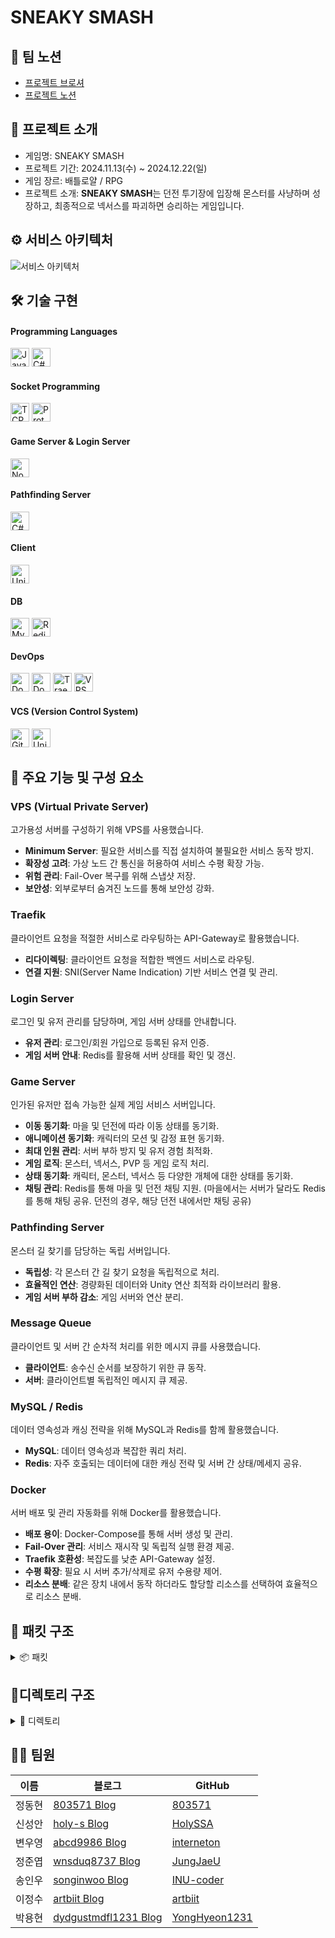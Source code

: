 # SNEAKY SMASH

## 🎈 팀 노션

- [프로젝트 브로셔](https://pollen-violin-7c8.notion.site/SNEAKY-SMASH-164ca0528acf8072a337cc4abd620ab6)
- [프로젝트 노션](https://teamsparta.notion.site/8-b5a0145e1e434ae6b45ca653cdfa04d2)

## 👋 프로젝트 소개

- 게임명: SNEAKY SMASH
- 프로젝트 기간: 2024.11.13(수) ~ 2024.12.22(일)
- 게임 장르: 배틀로얄 / RPG
- 프로젝트 소개: **SNEAKY SMASH**는 던전 투기장에 입장해 몬스터를 사냥하며 성장하고, 최종적으로 넥서스를 파괴하면 승리하는 게임입니다.

## ⚙️ 서비스 아키텍처

![서비스 아키텍처](https://github.com/user-attachments/assets/1cf53135-a523-4f57-8f92-5a67a8c22240)

## 🛠️ 기술 구현

#### Programming Languages
<span>
  <img src="https://img.shields.io/badge/JavaScript-yellow?style=for-the-badge&logo=javascript&logoColor=white" alt="JavaScript Badge" height="30px"/>
  <img src="https://img.shields.io/badge/C%23-239120?style=for-the-badge&logo=csharp&logoColor=white" alt="C# Badge" height="30px"/>
</span>

#### Socket Programming
<span>
  <img src="https://img.shields.io/badge/TCP-00599C?style=for-the-badge&logo=protocol&logoColor=white" alt="TCP Badge" height="30px"/>
  <img src="https://img.shields.io/badge/Protobuf-336791?style=for-the-badge&logo=google&logoColor=white" alt="Protobuf Badge" height="30px"/>
</span>

#### Game Server & Login Server
<img src="https://img.shields.io/badge/Node.js-339933?style=for-the-badge&logo=node.js&logoColor=white" alt="Node.js Badge" height="30px"/>

#### Pathfinding Server
<img src="https://img.shields.io/badge/C%23-239120?style=for-the-badge&logo=csharp&logoColor=white" alt="C# Badge" height="30px"/>

#### Client
<img src="https://img.shields.io/badge/Unity-000000?style=for-the-badge&logo=unity&logoColor=white" alt="Unity Badge" height="30px"/>

#### DB
<span>
  <img src="https://img.shields.io/badge/MySQL-4479A1?style=for-the-badge&logo=mysql&logoColor=white" alt="MySQL Badge" height="30px"/>
  <img src="https://img.shields.io/badge/Redis-DC382D?style=for-the-badge&logo=redis&logoColor=white" alt="Redis Badge" height="30px"/>
</span>

#### DevOps
<span>
  <img src="https://img.shields.io/badge/Docker-2496ED?style=for-the-badge&logo=docker&logoColor=white" alt="Docker Badge" height="30px"/>
  <img src="https://img.shields.io/badge/Docker%20Compose-2496ED?style=for-the-badge&logo=docker&logoColor=white" alt="Docker Compose Badge" height="30px"/>
  <img src="https://img.shields.io/badge/Traefik-000000?style=for-the-badge&logo=traefik&logoColor=white" alt="Traefik Badge" height="30px"/>
  <img src="https://img.shields.io/badge/VPS-FF6600?style=for-the-badge&logo=linux&logoColor=white" alt="VPS Badge" height="30px"/>
</span>

#### VCS (Version Control System)
<span>
  <img src="https://img.shields.io/badge/GitHub-181717?style=for-the-badge&logo=github&logoColor=white" alt="GitHub Badge" height="30px"/>
  <img src="https://img.shields.io/badge/Unity%20Version%20Control-000000?style=for-the-badge&logo=unity&logoColor=white" alt="Unity Version Control Badge" height="30px"/>
</span>

## 📌 주요 기능 및 구성 요소

### **VPS (Virtual Private Server)**

고가용성 서버를 구성하기 위해 VPS를 사용했습니다.

- **Minimum Server**: 필요한 서비스를 직접 설치하여 불필요한 서비스 동작 방지.
- **확장성 고려**: 가상 노드 간 통신을 허용하여 서비스 수평 확장 가능.
- **위험 관리**: Fail-Over 복구를 위해 스냅샷 저장.
- **보안성**: 외부로부터 숨겨진 노드를 통해 보안성 강화.

### **Traefik**

클라이언트 요청을 적절한 서비스로 라우팅하는 API-Gateway로 활용했습니다.

- **리다이렉팅**: 클라이언트 요청을 적합한 백엔드 서비스로 라우팅.
- **연결 지원**: SNI(Server Name Indication) 기반 서비스 연결 및 관리.

### **Login Server**

로그인 및 유저 관리를 담당하며, 게임 서버 상태를 안내합니다.

- **유저 관리**: 로그인/회원 가입으로 등록된 유저 인증.
- **게임 서버 안내**: Redis를 활용해 서버 상태를 확인 및 갱신.

### **Game Server**

인가된 유저만 접속 가능한 실제 게임 서비스 서버입니다.

- **이동 동기화**: 마을 및 던전에 따라 이동 상태를 동기화.
- **애니메이션 동기화**: 캐릭터의 모션 및 감정 표현 동기화.
- **최대 인원 관리**: 서버 부하 방지 및 유저 경험 최적화.
- **게임 로직**: 몬스터, 넥서스, PVP 등 게임 로직 처리.
- **상태 동기화**: 캐릭터, 몬스터, 넥서스 등 다양한 개체에 대한 상태를 동기화.
- **채팅 관리**: Redis를 통해 마을 및 던전 채팅 지원. (마을에서는 서버가 달라도 Redis를 통해 채팅 공유. 던전의 경우, 해당 던전 내에서만 채팅 공유)

### **Pathfinding Server**

몬스터 길 찾기를 담당하는 독립 서버입니다.

- **독립성**: 각 몬스터 간 길 찾기 요청을 독립적으로 처리.
- **효율적인 연산**: 경량화된 데이터와 Unity 연산 최적화 라이브러리 활용.
- **게임 서버 부하 감소**: 게임 서버와 연산 분리.

### **Message Queue**

클라이언트 및 서버 간 순차적 처리를 위한 메시지 큐를 사용했습니다.

- **클라이언트**: 송수신 순서를 보장하기 위한 큐 동작.
- **서버**: 클라이언트별 독립적인 메시지 큐 제공.

### **MySQL / Redis**

데이터 영속성과 캐싱 전략을 위해 MySQL과 Redis를 함께 활용했습니다.

- **MySQL**: 데이터 영속성과 복잡한 쿼리 처리.
- **Redis**: 자주 호출되는 데이터에 대한 캐싱 전략 및 서버 간 상태/메세지 공유.

### **Docker**

서버 배포 및 관리 자동화를 위해 Docker를 활용했습니다.

- **배포 용이**: Docker-Compose를 통해 서버 생성 및 관리.
- **Fail-Over 관리**: 서비스 재시작 및 독립적 실행 환경 제공.
- **Traefik 호환성**: 복잡도를 낮춘 API-Gateway 설정.
- **수평 확장**: 필요 시 서버 추가/삭제로 유저 수용량 제어.
- **리소스 분배**: 같은 장치 내에서 동작 하더라도 할당할 리소스를 선택하여 효율적으로 리소스 분배.

## 📝 패킷 구조

<details>
<summary>📦 패킷</summary>

### User
- `C_Register : 27`
- `S_Register : 28`
- `C_Login  : 29`
- `S_Login  : 30`
- `C_Logout  : 101`
- `S_Logout  : 102`

### Town
- `C_Enter: 0`
- `S_Enter: 1`
- `S_Spawn: 2`
- `S_Despawn: 3`
- `C_Move: 4`
- `S_Move: 5`
- `C_Animation: 6`
- `S_Animation: 7`
- `C_Chat: 8`
- `S_Chat: 9`
- `S_EnterDungeon: 10`

### Battle
- `C_LeaveDungeon: 11`
- `S_LeaveDungeon: 12`
- `S_UpdatePlayerHp: 13`
- `S_UpdateMonsterHp: 14`
- `S_UpdateNexusHp: 15`
- `S_LevelUp: 16`
- `C_AttackedNexus: 17`
- `S_AttackedNexus: 18`
- `C_HitPlayer : 19`
- `S_HitPlayer : 20`
- `C_HitMonster : 21`
- `S_HitMonster : 22`
- `S_PlayerStatus: 23`
- `S_DeathPlayer: 24`
- `S_RevivePlayer: 25`
- `S_GetExp: 26`
- `S_NexusSpawn: 51`
- `S_PlayerKillCount: 52`
- `S_GameEnd: 53`

### Skills & Items
- `C_UseItem: 31`
- `S_UseItem: 32`
- `C_GetSkill: 33`
- `S_GetSkill: 34`
- `C_ShootProjectile: 35`
- `S_ShootProjectile: 36`
- `C_UseSkill: 37`
- `S_UseSkill: 38`

### Monsters
- `S_MonsterAttack: 39`
- `S_MonsterMove: 40`
- `S_MonsterKill: 41`
- `S_MonsterSpawn: 42`
- `S_MonsterKillCount: 43`

### Party
- `C_Party: 44`
- `S_Party: 45`
- `C_PartyJoin: 46`
- `S_PartyJoin: 47`
- `C_PartyLeave: 48`
- `S_PartyLeave: 49`
- `C_MatchStart: 50`

### Path
- `C_GetNavPath: 99`
- `S_GetNavPath: 100`
- `C_Authorize: 103`
- `S_Authorize: 104`
- `S_GameServerInfo: 253`
- `S_Ping: 254`
- `C_Ping: 255`

</details>


## 📁디렉토리 구조

<details>
<summary>📂 디렉토리 </summary>

#### 📂 assets
- `classInfo.json`
- `dungeonInfo.json`
- `equipment.json`
- `item.json`
- `levelperStats.json`
- `monster.json`
- `projectile.json`
- `skill.json`
- `userExp.json`
- `userSpawnTime.json`

#### 📂 src
- 📂 `classes`
  - 📂 `manager`
    - `base.manager.js`
    - `DB.Manager.js`
    - `latency.manager.js`
  - 📂 `model`
    - `dungeon.class.js`
    - `monster.class.js`
    - `monsterLogic.class.js`
    - `nexus.class.js`
    - `pathServer.js`
    - `user.class.js`
- 📂 `configs`
  - 📂 `constants`
    - `constants.js`
    - `env.js`
    - `header.js`
    - `game.js`
    - `packetId.js`
    - `serverUUID.js`
  - `config.js`
- 📂 `db`
  - 📂 `migrations`
    - `createSchema.js`
  - 📂 `model`
    - `boss.db.js`
    - `characters.db.js`
    - `dungeon.db.js`
    - `equipment.db.js`
    - `inventoryitem.db.js`
    - `item.db.js`
    - `monster.db.js`
    - `skill.db.js`
    - `stage.db.js`
    - `user.db.js`
  - 📂 `query`
    - `boss.query.js`
    - `characters.query.js`
    - `dungeon.query.js`
    - `equipment.query.js`
    - `inventoryitem.query.js`
    - `item.query.js`
    - `monster.query.js`
    - `skill.query.js`
    - `stage.query.js`
    - `user.query.js`
  - 📂 `sql`
    - `0_user_db.sql`
    - `1_item_db.sql`
    - `boss_db.sql`
    - `characters_db.sql`
    - `dungeon_db.sql`
    - `equipment_db.sql`
    - `inventoryItem_db.sql`
    - `monsters_db.sql`
    - `skill_db.sql`
    - `stage_db.sql`
  - `database.js`
- 📂 `events`
  - `onClose.js`
  - `onConnection.js`
  - `onData.js`
  - `onEnd.js`
  - `onError.js`
- 📂 `handler`
  - 📂 `dungeon`
    - `hitMonster.handler.js`
    - `hitPlayer.handler.js`
    - `leaveDungeon.handler.js`
  - 📂 `game`
    - `deathPlayer.notification.js`
  - 📂 `healthCheck`
    - `pong.handler.js`
  - 📂 `item`
    - `useItem.handler.js`
  - 📂 `monster`
    - `monsterKill.notification.js`
  - 📂 `nexus`
    - `attackedNexus.handler.js`
  - 📂 `party`
    - `dungeon.start.handler.js`
    - `party.handler.js`
    - `party.join.handler.js`
    - `party.leave.handler.js`
  - 📂 `skill`
    - `getSkill.handler.js`
    - `shootProjectile.handler.js`
    - `useSkill.handler.js`
  - 📂 `town`
    - `animation.handler.js`
    - `chat.handler.js`
    - `enter.handler.js`
    - `move.player.handler.js`
  - 📂 `user`
    - `login.handler.js`
  - `result.js`
  - `index.js`
- 📂 `init`
  - `index.js`
  - `loadProtos.js`
  - `protofiles.js`
- 📂 `protobuf`
  - 📂 `dungeon`
    - `battle.proto`
    - `monster.proto`
    - `stage.proto`
  - 📂 `town`
    - `match.proto`
    - `town.proto`
  - 📂 `user`
    - `customMessage.proto`
    - `healthCheck.proto`
    - `item.proto`
    - `login.proto`
    - `skill.proto`
- 📂 `sessions`
  - 📂 `redis`
    - `helper.js`
    - `redis.account.js`
    - `redis.chat.js`
    - `redis.health.js`
    - `redis.party.js`
    - `redis.server.js`
    - `redis.user.js`
  - `dungeon.session.js`
  - `sessions.js`
  - `town.session.js`
  - `user.session.js`
- 📂 `utils`
  - 📂 `error`
    - `customError.js`
    - `errorCodes.js`
    - `errorHandler.js`
  - 📂 `etc`
    - `despawn.logic.js`
    - `enter.logic.js`
    - `enterTown.js`
  - 📂 `joi`
    - `joiUtils.js`
  - 📂 `navmesh`
    - `navmesh.js`
  - 📂 `notification`
    - `broadcastBySession.js`
    - `createNotification.js`
  - 📂 `packet`
    - `createHeader.js`
    - `createResponse.js`
    - `decodePacket.js`
  - 📂 `redis`
    - `redisManager.js`
  - 📂 `socket`
    - `messageQueue.js`
  - `dateFormatter.js`
  - `generateNexusId.js`
  - `logger.js`
  - `makeUUID.js`
  - `transfromCase.js`
- `server.js`

---
</details>



## 👩‍💻 팀원

| 이름   | 블로그                                                       | GitHub                                             |
| ------ | ------------------------------------------------------------ | -------------------------------------------------- |
| 정동현 | [803571 Blog](https://blog.naver.com/803571)                 | [803571](https://github.com/803571)                |
| 신성안 | [holy-s Blog](https://holy-s.tistory.com/)                   | [HolySSA](https://github.com/HolySSA)              |
| 변우영 | [abcd9986 Blog](https://velog.io/@abcd9986/posts)            | [interneton](https://github.com/interneton)        |
| 정준엽 | [wnsduq8737 Blog](https://velog.io/@wnsduq8737/posts)        | [JungJaeU](https://github.com/JungJaeU)            |
| 송인우 | [songinwoo Blog](https://velog.io/@songinwoo/posts)          | [INU-coder](https://github.com/INU-coder)          |
| 이정수 | [artbiit Blog](https://velog.io/@artbiit/series)             | [artbiit](https://github.com/artbiit)              |
| 박용현 | [dydgustmdfl1231 Blog](https://dydgustmdfl1231.tistory.com/) | [YongHyeon1231](https://github.com/YongHyeon1231/) |

